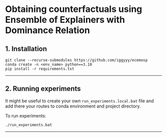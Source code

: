 # Obtaining counterfactuals using Ensemble of Explainers with Dominance Relation


## 1. Installation
```
git clone --recurse-submodules https://github.com/iggyyy/ecemosp
conda create -n <env_name> python==3.10
pip install -r requirements.txt
```

***
## 2. Running experiments
It might be useful to create your own `run_experiments.local.bat` file and add there your routes to conda environment and project directory.  

To run experiments:
```
./run_experiments.bat
```
***
